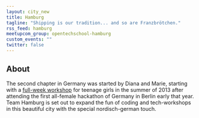 ```yaml
---
layout: city_new
title: Hamburg
tagline: "Shipping is our tradition... and so are Franzbrötchen."
rss_feed: hamburg
meetupcom_group: opentechschool-hamburg
custom_events: ""
twitter: false
---
```


## About

The second chapter in Germany was started by Diana and Marie,
starting with a [full-week workshop] for teenage girls in the summer of 2013
after attending the first all-female hackathon of Germany in
Berlin early that year. Team Hamburg is set out to expand the fun of
coding and tech-workshops in this beautiful city with the special
nordisch-german touch.

[full-week workshop]: http://app-summer-camp.opentechschool.org
